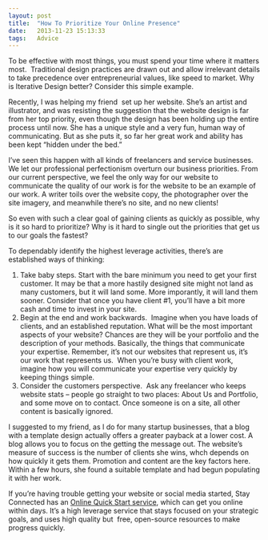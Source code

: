 ```yaml
---
layout: post
title:  "How To Prioritize Your Online Presence"
date:   2013-11-23 15:13:33
tags:   Advice
---
```


To be effective with most things, you must spend your time where it matters most.  Traditional design practices are drawn out and allow irrelevant details to take precedence over entrepreneurial values, like speed to market. Why is Iterative Design better? Consider this simple example.

Recently, I was helping my friend  set up her website. She’s an artist and illustrator, and was resisting the suggestion that the website design is far from her top priority, even though the design has been holding up the entire process until now. She has a unique style and a very fun, human way of communicating. But as she puts it, so far her great work and ability has been kept “hidden under the bed.”

I’ve seen this happen with all kinds of freelancers and service businesses. We let our professional perfectionism overturn our business priorities. From our current perspective, we feel the only way for our website to communicate the quality of our work is for the website to be an example of our work. A writer toils over the website copy, the photographer over the site imagery, and meanwhile there’s no site, and no new clients!

So even with such a clear goal of gaining clients as quickly as possible, why is it so hard to prioritize? Why is it hard to single out the priorities that get us to our goals the fastest?

To dependably identify the highest leverage activities, there’s are established ways of thinking:
<ol>
	<li>Take baby steps. Start with the bare minimum you need to get your first customer. It may be that a more hastily designed site might not land as many customers, but it will land some. More imporantly, it will land them sooner. Consider that once you have client #1, you’ll have a bit more cash and time to invest in your site.</li>
	<li>Begin at the end and work backwards.  Imagine when you have loads of clients, and an established reputation. What will be the most important aspects of your website? Chances are they will be your portfolio and the description of your methods. Basically, the things that communicate your expertise. Remember, it’s not our websites that represent us, it’s our work that represents us.  When you’re busy with client work, imagine how you will communicate your expertise very quickly by keeping things simple.</li>
	<li>Consider the customers perspective.  Ask any freelancer who keeps website stats – people go straight to two places: About Us and Portfolio, and some move on to contact. Once someone is on a site, all other content is basically ignored.</li>
</ol>
I suggested to my friend, as I do for many startup businesses, that a blog with a template design actually offers a greater payback at a lower cost. A blog allows you to focus on the getting the message out. The website’s measure of success is the number of clients she wins, whch depends on how quickly it gets them. Promotion and content are the key factors here.  Within a few hours, she found a suitable template and had begun populating it with her work.

If you’re having trouble getting your website or social media started, Stay Connected has an <a title="Website and Social Media Quick Start" href="http://www.stayconnected.me/marketing-agency-services/online-quick-start">Online Quick Start service</a>, which can get you online within days. It’s a high leverage service that stays focused on your strategic goals, and uses high quality but  free, open-source resources to make progress quickly.
